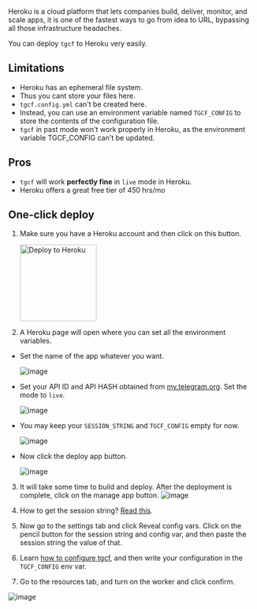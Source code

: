 Heroku is a cloud platform that lets companies build, deliver, monitor, and scale apps, it is one of the fastest ways to go from idea to URL, bypassing all those infrastructure headaches.

You can deploy `tgcf` to Heroku very easily. 

## Limitations

- Heroku has an ephemeral file system. 
- Thus you cant store your files here. 
- `tgcf.config.yml` can't be created here. 
- Instead, you can use an environment variable named `TGCF_CONFIG` to store the contents of the configuration file.
- `tgcf` in past mode won't work properly in Heroku, as the environment variable TGCF_CONFIG can't be updated.

## Pros

- `tgcf` will work **perfectly fine** in `live` mode in Heroku.
- Heroku offers a great free tier of 450 hrs/mo

## One-click deploy

1. Make sure you have a Heroku account and then click on this button. 

   <a href="https://heroku.com/deploy?template=https://github.com/aahnik/tgcf">   <img src="https://www.herokucdn.com/deploy/button.svg" alt="Deploy to Heroku" width=155></a>

2. A Heroku page will open where you can set all the environment variables.

- Set the name of the app whatever you want.

  ![image](https://user-images.githubusercontent.com/66209958/115880520-7287f980-a468-11eb-9bfc-5a72cbe668d9.png)

- Set your API ID and API HASH obtained from [my.telegram.org](https://my.telegram.org). Set the mode to `live`.

  ![image](https://user-images.githubusercontent.com/66209958/115880695-a2370180-a468-11eb-9d9b-1c96dc536004.png)

- You may keep your `SESSION_STRING` and `TGCF_CONFIG` empty for now.

   ![image](https://user-images.githubusercontent.com/66209958/115880949-e1655280-a468-11eb-8061-5e177f359aff.png)

- Now click the deploy app button.

   ![image](https://user-images.githubusercontent.com/66209958/115881393-52a50580-a469-11eb-9bb8-4b1cd1a74289.png)

3. It will take some time to build and deploy. After the deployment is complete, click on the manage app button.
   ![image](https://user-images.githubusercontent.com/66209958/115881849-cb0bc680-a469-11eb-8b35-6bf5c6a5eca4.png)

4. How to get the session string? [Read this](https://github.com/aahnik/tgcf/wiki/Login-with-a-bot-or-user-account#generate-session-string).

5. Now go to the settings tab and click Reveal config vars. Click on the pencil button for the session string and config var, and then paste the session string the value of that.

6. Learn [how to configure tgcf](https://github.com/aahnik/tgcf/wiki/How-to-configure-tgcf-%3F), and then write your configuration in the `TGCF_CONFIG` env var.

7. Go to the resources tab, and turn on the worker and click confirm.

![image](https://user-images.githubusercontent.com/66209958/115882913-dc090780-a46a-11eb-980b-6b0f49ff45f5.png)